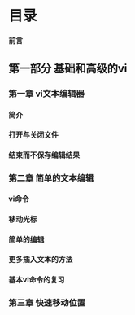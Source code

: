 # 目录
#### 前言
## 第一部分 基础和高级的vi
### 第一章 vi文本编辑器
#### 简介
#### 打开与关闭文件
#### 结束而不保存编辑结果

### 第二章 简单的文本编辑
#### vi命令
#### 移动光标
#### 简单的编辑
#### 更多插入文本的方法
#### 基本vi命令的复习

### 第三章 快速移动位置
